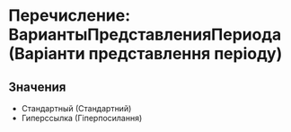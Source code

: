 ﻿# Перечисление: ВариантыПредставленияПериода (Варіанти представлення періоду)

## Значения

- Стандартный (Стандартний)
- Гиперссылка (Гіперпосилання)

